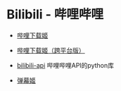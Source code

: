 # Bilibili - 哔哩哔哩

- [哔哩下载姬](https://github.com/FlySelfLog/downkyi)
- [哔哩下载姬（跨平台版）](https://github.com/yaobiao131/downkyicore)

- [bilibili-api](https://github.com/Nemo2011/bilibili-api)
哔哩哔哩API的python库

- [弹幕姬](https://www.danmuji.org/)
